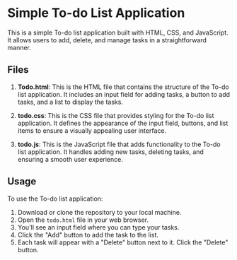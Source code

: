 # Simple To-do List Application

This is a simple To-do list application built with HTML, CSS, and JavaScript. It allows users to add, delete, and manage tasks in a straightforward manner.

## Files

1. **Todo.html**: This is the HTML file that contains the structure of the To-do list application. It includes an input field for adding tasks, a button to add tasks, and a list to display the tasks.

2. **todo.css**: This is the CSS file that provides styling for the To-do list application. It defines the appearance of the input field, buttons, and list items to ensure a visually appealing user interface.

3. **todo.js**: This is the JavaScript file that adds functionality to the To-do list application. It handles adding new tasks, deleting tasks, and ensuring a smooth user experience.

## Usage

To use the To-do list application:

1. Download or clone the repository to your local machine.
2. Open the `todo.html` file in your web browser.
3. You'll see an input field where you can type your tasks.
4. Click the "Add" button to add the task to the list.
5. Each task will appear with a "Delete" button next to it. Click the "Delete" button.
